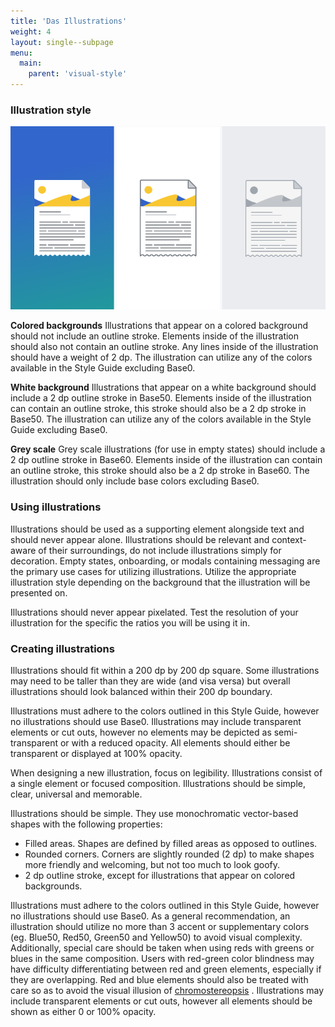 ```yaml
---
title: 'Das Illustrations'
weight: 4
layout: single--subpage
menu:
  main:
    parent: 'visual-style'
---
```


### Illustration style

![Sample of illustrations](illustrations-sample.png)

**Colored backgrounds**
Illustrations that appear on a colored background should not include an outline stroke. Elements inside of the illustration should also not contain an outline stroke. Any lines inside of the illustration should have a weight of 2 dp. The illustration can utilize any of the colors available in the Style Guide excluding Base0.

**White background**
Illustrations that appear on a white background should include a 2 dp outline stroke in Base50. Elements inside of the illustration can contain an outline stroke, this stroke should also be a 2 dp stroke in Base50. The illustration can utilize any of the colors available in the Style Guide excluding Base0.

**Grey scale**
Grey scale illustrations (for use in empty states) should include a 2 dp outline stroke in Base60. Elements inside of the illustration can contain an outline stroke, this stroke should also be a 2 dp stroke in Base60. The illustration should only include base colors excluding Base0.

### Using illustrations

Illustrations should be used as a supporting element alongside text and should never appear alone. Illustrations should be relevant and context-aware of their surroundings, do not include illustrations simply for decoration. Empty states, onboarding, or modals containing messaging are the primary use cases for utilizing illustrations. Utilize the appropriate illustration style depending on the background that the illustration will be presented on.

Illustrations should never appear pixelated. Test the resolution of your illustration for the specific the ratios you will be using it in.

### Creating illustrations

Illustrations should fit within a 200 dp by 200 dp square. Some illustrations may need to be taller than they are wide (and visa versa) but overall illustrations should look balanced within their 200 dp boundary.

Illustrations must adhere to the colors outlined in this Style Guide, however no illustrations should use Base0. Illustrations may include transparent elements or cut outs, however no elements may be depicted as semi-transparent or with a reduced opacity. All elements should either be transparent or displayed at 100% opacity.

When designing a new illustration, focus on legibility. Illustrations consist of a single element or focused composition. Illustrations should be simple, clear, universal and memorable.

Illustrations should be simple. They use monochromatic vector-based shapes with the following properties:

*   Filled areas. Shapes are defined by filled areas as opposed to outlines.
*   Rounded corners. Corners are slightly rounded (2 dp) to make shapes more friendly and welcoming, but not too much to look goofy.
*   2 dp outline stroke, except for illustrations that appear on colored backgrounds.

Illustrations must adhere to the colors outlined in this Style Guide, however no illustrations should use Base0. As a general recommendation, an illustration should utilize no more than 3 accent or supplementary colors (eg. Blue50, Red50, Green50 and Yellow50) to avoid visual complexity. Additionally, special care should be taken when using reds with greens or blues in the same composition. Users with red-green color blindness may have difficulty differentiating between red and green elements, especially if they are overlapping. Red and blue elements should also be treated with care so as to avoid the visual illusion of [chromostereopsis](https://en.wikipedia.org/wiki/Chromostereopsis) . Illustrations may include transparent elements or cut outs, however all elements should be shown as either 0 or 100% opacity.
